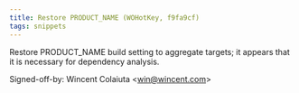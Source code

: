 ```yaml
---
title: Restore PRODUCT_NAME (WOHotKey, f9fa9cf)
tags: snippets
---
```


Restore PRODUCT\_NAME build setting to aggregate targets; it appears that it is necessary for dependency analysis.

Signed-off-by: Wincent Colaiuta &lt;win@wincent.com&gt;
